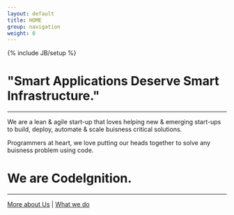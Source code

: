 ```yaml
---
layout: default
title: HOME
group: navigation
weight: 0
---
```

{% include JB/setup %}
<meta name="google-site-verification" content="duaRSSvHNKckC6qgazyDrKXZ_eK42dU9ar4s6dkp3Kg" />
<title>CodeIgnition - The DevOps People</title>
<h1 class="purple">"Smart Applications Deserve Smart Infrastructure."</h1>
<hr>
<div class="content-block">
  <div class="text">
    <p>We are a lean & agile start-up that loves helping new & emerging start-ups to build, deploy, automate & scale buisness critical solutions.</p>
    <p>Programmers at heart, we love putting our heads together to solve any buisness problem using code.</p>
  </div>
  <h1>We are CodeIgnition.</h1>
</div>
<hr>
<div class="content-block">
  <p class="text">
    <a href="http://codeignition.co/about.html">More about Us</a>
    |
    <a href="http://codeignition.co/services.html">What we do</a>
  </p>
</div>
